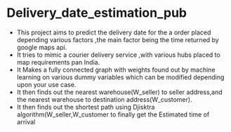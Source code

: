 # Delivery_date_estimation_pub



- This project aims to predict the delivery date for the a order placed depending various factors ,the main factor being the time returned by google maps api.
- It tries to mimic a courier delivery service ,with various hubs placed to map requirements pan India.
- It Makes a fully connected graph with weights found out by machine learning on various dummy variables which can be modified 
depending upon your use case.
- It then finds out the nearest warehouse(W_seller) to seller address,and the nearest warehouse to destination address(W_customer).
- It then finds out the shortest path using Djisktra algorithm(W_seller,W_customer to finally get the Estimated time of arrival
